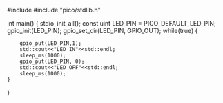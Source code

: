 #include <iostream>
#include "pico/stdlib.h"

int main()
{
    stdio_init_all();
    const uint LED_PIN = PICO_DEFAULT_LED_PIN;
    gpio_init(LED_PIN);
    gpio_set_dir(LED_PIN, GPIO_OUT);
    while(true)
    {

        gpio_put(LED_PIN,1);
        std::cout<<"LED IN"<<std::endl;
        sleep_ms(1000);
        gpio_put(LED_PIN, 0);
        std::cout<<"LED OFF"<<std::endl;
        sleep_ms(1000);
    }
}
